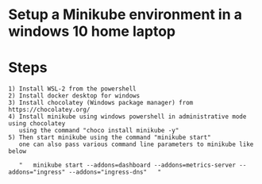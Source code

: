 Setup a Minikube environment in a windows 10 home laptop
========================================================

Steps
======
    1) Install WSL-2 from the powershell
    2) Install docker desktop for windows 
    3) Install chocolatey (Windows package manager) from https://chocolatey.org/ 
    4) Install minikube using windows powershell in administrative mode using chocolatey 
       using the command "choco install minikube -y"
    5) Then start minikube using the command "minikube start"
       one can also pass various command line parameters to minikube like below
       
       "   minikube start --addons=dashboard --addons=metrics-server --addons="ingress" --addons="ingress-dns"   "
       
       

